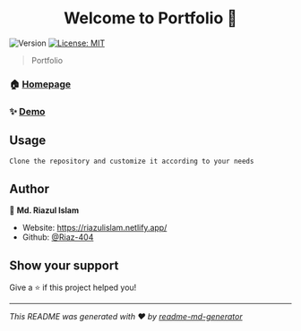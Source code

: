 <h1 align="center">Welcome to Portfolio 👋</h1>
<p>
  <img alt="Version" src="https://img.shields.io/badge/version-2.0-blue.svg?cacheSeconds=2592000" />
  <a href="#" target="_blank">
    <img alt="License: MIT" src="https://img.shields.io/badge/License-MIT-yellow.svg" />
  </a>
</p>

> Portfolio

### 🏠 [Homepage](index.html)

### ✨ [Demo](https://riazulislam.netlify.app/)

## Usage

```sh
Clone the repository and customize it according to your needs
```

## Author

👤 **Md. Riazul Islam**

* Website: https://riazulislam.netlify.app/
* Github: [@Riaz-404](https://github.com/Riaz-404)

## Show your support

Give a ⭐️ if this project helped you!

***
_This README was generated with ❤️ by [readme-md-generator](https://github.com/kefranabg/readme-md-generator)_